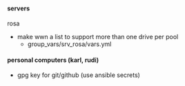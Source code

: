 #### servers
rosa
- make wwn a list to support more than one drive per pool
  - group_vars/srv_rosa/vars.yml

#### personal computers (karl, rudi)
- gpg key for git/github (use ansible secrets)

